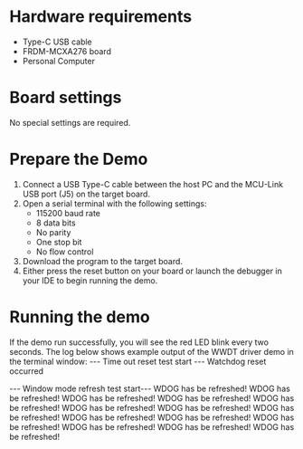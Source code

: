 Hardware requirements
=====================
- Type-C USB cable
- FRDM-MCXA276 board
- Personal Computer

Board settings
============
No special settings are required.

Prepare the Demo
===============
1.  Connect a USB Type-C cable between the host PC and the MCU-Link USB port (J5) on the target board.
2.  Open a serial terminal with the following settings:
    - 115200 baud rate
    - 8 data bits
    - No parity
    - One stop bit
    - No flow control
3.  Download the program to the target board.
4.  Either press the reset button on your board or launch the debugger in your IDE to begin running the demo.

Running the demo
================
If the demo run successfully, you will see the red LED blink every two seconds.
The log below shows example output of the WWDT driver demo in the terminal window:
--- Time out reset test start ---
Watchdog reset occurred

--- Window mode refresh test start---
WDOG has be refreshed!
WDOG has be refreshed!
WDOG has be refreshed!
WDOG has be refreshed!
WDOG has be refreshed!
WDOG has be refreshed!
WDOG has be refreshed!
WDOG has be refreshed!
WDOG has be refreshed!
WDOG has be refreshed!
WDOG has be refreshed!
WDOG has be refreshed!
WDOG has be refreshed!
WDOG has be refreshed!

